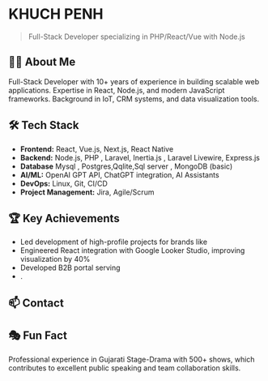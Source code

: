# KHUCH PENH

> Full-Stack Developer specializing in PHP/React/Vue with Node.js

## 👨‍💻 About Me

Full-Stack Developer with 10+ years of experience in building scalable web applications. Expertise in React, Node.js, and modern JavaScript frameworks. Background in IoT, CRM systems, and data visualization tools.

## 🛠 Tech Stack

- **Frontend:** React, Vue.js, Next.js, React Native
- **Backend:** Node.js, PHP , Laravel, Inertia.js , Laravel Livewire,  Express.js
-  **Database** Mysql , Postgres,Qqlite,Sql server , MongoDB (basic)
- **AI/ML:** OpenAI GPT API, ChatGPT integration, AI Assistants
- **DevOps:** Linux, Git, CI/CD
- **Project Management:** Jira, Agile/Scrum

## 🏆 Key Achievements

- Led development of high-profile projects for brands like 
- Engineered React integration with Google Looker Studio, improving visualization by 40%
- Developed B2B portal serving 
- .

## 📫 Contact



## 🎭 Fun Fact

Professional experience in Gujarati Stage-Drama with 500+ shows, which contributes to excellent public speaking and team collaboration skills.
